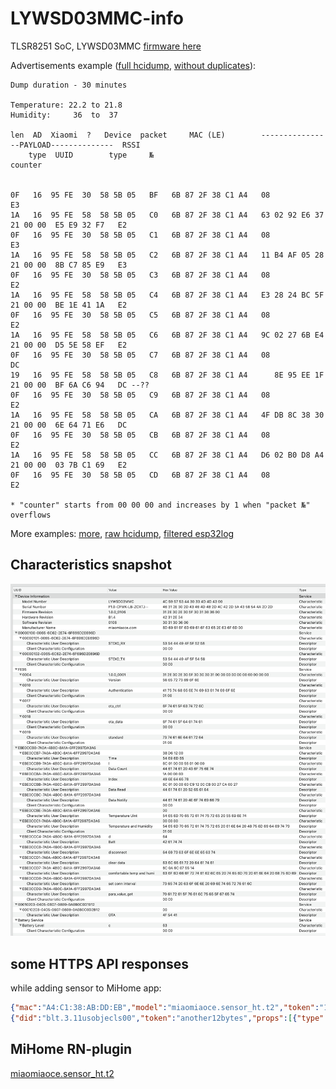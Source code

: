 # LYWSD03MMC-info

TLSR8251 SoC, LYWSD03MMC [firmware here](https://github.com/custom-components/sensor.mitemp_bt/issues/7#issuecomment-570829260)

Advertisements example ([full hcidump](lywsd03mmcdump.txt), [without duplicates](lywsd03mmcdump_noduplicates.txt)):

```
Dump duration - 30 minutes

Temperature: 22.2 to 21.8
Humidity:     36  to  37

len  AD  Xiaomi  ?   Device  packet     MAC (LE)        ----------------PAYLOAD--------------  RSSI
    type  UUID        type     №                                       counter


0F   16  95 FE  30  58 5B 05   BF   6B 87 2F 38 C1 A4   08                                      E3
1A   16  95 FE  58  58 5B 05   C0   6B 87 2F 38 C1 A4   63 02 92 E6 37  21 00 00  E5 E9 32 F7   E2
0F   16  95 FE  30  58 5B 05   C1   6B 87 2F 38 C1 A4   08                                      E3
1A   16  95 FE  58  58 5B 05   C2   6B 87 2F 38 C1 A4   11 B4 AF 05 28  21 00 00  8B C7 85 E9   E3
0F   16  95 FE  30  58 5B 05   C3   6B 87 2F 38 C1 A4   08                                      E2
1A   16  95 FE  58  58 5B 05   C4   6B 87 2F 38 C1 A4   E3 28 24 BC 5F  21 00 00  BE 1E 41 1A   E2
0F   16  95 FE  30  58 5B 05   C5   6B 87 2F 38 C1 A4   08                                      E2
1A   16  95 FE  58  58 5B 05   C6   6B 87 2F 38 C1 A4   9C 02 27 6B E4  21 00 00  D5 5E 58 EF   E2
0F   16  95 FE  30  58 5B 05   C7   6B 87 2F 38 C1 A4   08                                      DC
19   16  95 FE  58  58 5B 05   C8   6B 87 2F 38 C1 A4      8E 95 EE 1F  21 00 00  BF 6A C6 94   DC --??
0F   16  95 FE  30  58 5B 05   C9   6B 87 2F 38 C1 A4   08                                      E2
1A   16  95 FE  58  58 5B 05   CA   6B 87 2F 38 C1 A4   4F DB 8C 38 30  21 00 00  6E 64 71 E6   DC
0F   16  95 FE  30  58 5B 05   CB   6B 87 2F 38 C1 A4   08                                      E2
1A   16  95 FE  58  58 5B 05   CC   6B 87 2F 38 C1 A4   D6 02 B0 D8 A4  21 00 00  03 7B C1 69   E2
0F   16  95 FE  30  58 5B 05   CD   6B 87 2F 38 C1 A4   08                                      E2

* "counter" starts from 00 00 00 and increases by 1 when "packet №" overflows
```

More examples: [more](https://github.com/custom-components/sensor.mitemp_bt/issues/7#issuecomment-568723038), [raw hcidump](https://github.com/custom-components/sensor.mitemp_bt/issues/7#issuecomment-566897865), [filtered esp32log](https://github.com/custom-components/sensor.mitemp_bt/issues/7#issuecomment-573395064)

## Characteristics snapshot

![adafruit bluefruit snapshot](characteristics_snapshot.png)

## some HTTPS API responses

while adding sensor to MiHome app:

```json
{"mac":"A4:C1:38:AB:DD:EB","model":"miaomiaoce.sensor_ht.t2","token":"12byteshex","did":"blt.3.11usobjecls00"}
{"did":"blt.3.11usobjecls00","token":"another12bytes","props":[{"type":"prop","key":"bind_key","value":"16bytes"},{"type":"prop","key":"smac","value":"A4:C1:38:AB:DD:EB"}]}
```

## MiHome RN-plugin

[miaomiaoce.sensor_ht.t2](https://github.com/wiecosystem/Bluetooth/files/4230785/miaomiaoce.sensor_ht.t2.zip)
